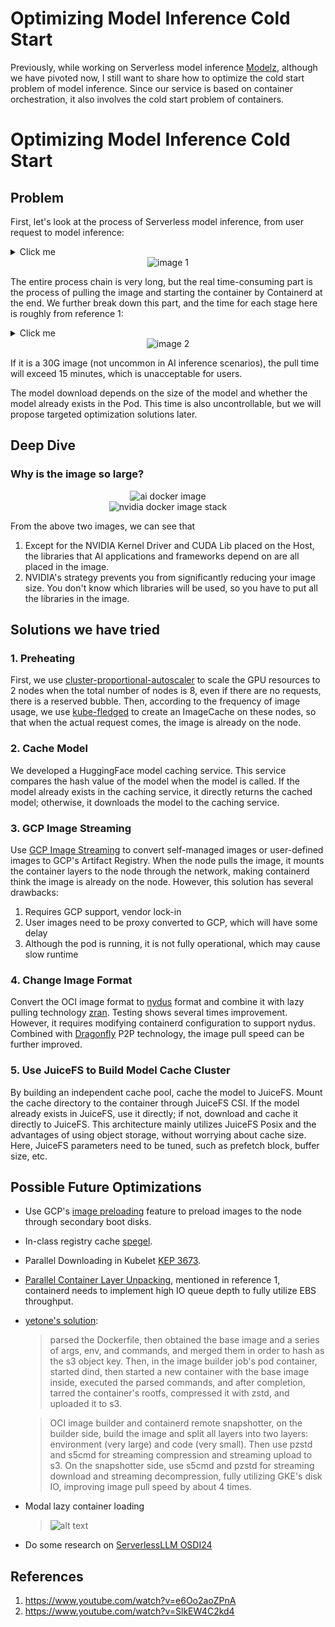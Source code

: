 # Optimizing Model Inference Cold Start


Previously, while working on Serverless model inference [Modelz](https://modelz.ai/), although we have pivoted now, I still want to share how to optimize the cold start problem of model inference. Since our service is based on container orchestration, it also involves the cold start problem of containers.

# Optimizing Model Inference Cold Start 

## Problem

First, let's look at the process of Serverless model inference, from user request to model inference:

<details>
  <summary>Click me</summary>
  
  ```mermaid 
  sequenceDiagram
      participant User
      participant Cloudflare 
      participant Ingress 
      participant AutoScaler 
      participant Node
      participant containerd
      User->>Cloudflare: Model Call
      Cloudflare->>Ingress: Request
      Ingress->>AutoScaler: Request
      AutoScaler->>Node: Scale Up
      Node->>containerd: Container
      Note right of containerd: 1. Pull Image <br>2. Start Container<br>3. Download model
  ```
</details>

<div align="center">
  <img src="image-1.png" alt="image 1" />
</div>

The entire process chain is very long, but the real time-consuming part is the process of pulling the image and starting the container by Containerd at the end. We further break down this part, and the time for each stage here is roughly from reference 1:

<details>
  <summary>Click me</summary>
  
  ```mermaid
  flowchart TD
      subgraph Pod Create
      3A[Pull Image 3.5GB 140s] --> 3B[Download Model]
      end
      subgraph GPU Node Provision
      2A[VM Create 40s] --> 2B[Node Initialize 45s]
      2B --> 2C[GPU Driver Install 25s]
      end
      subgraph AutoScaler
      1A[HPA reaction 10s] --> 1B[Auto Provisioning reaction 30s] --> 1C[Node auto-scaling 35s]
      end
  ```
</details>

<div align="center">
  <img src="image-2.png" alt="image 2" />
</div>

If it is a 30G image (not uncommon in AI inference scenarios), the pull time will exceed 15 minutes, which is unacceptable for users.

The model download depends on the size of the model and whether the model already exists in the Pod. This time is also uncontrollable, but we will propose targeted optimization solutions later.

## Deep Dive

### Why is the image so large?

<div align="center">
  <img src="ai-image.png" alt="ai docker image" />
</div>

<div align="center">
  <img src="nvidia-dl-stack.png" alt="nvidia docker image stack" />
</div>

From the above two images, we can see that
1. Except for the NVIDIA Kernel Driver and CUDA Lib placed on the Host, the libraries that AI applications and frameworks depend on are all placed in the image.
2. NVIDIA's strategy prevents you from significantly reducing your image size. You don't know which libraries will be used, so you have to put all the libraries in the image.

## Solutions we have tried

### 1. Preheating

First, we use [cluster-proportional-autoscaler](https://github.com/kubernetes-sigs/cluster-proportional-autoscaler) to scale the GPU resources to 2 nodes when the total number of nodes is 8, even if there are no requests, there is a reserved bubble. Then, according to the frequency of image usage, we use [kube-fledged](https://github.com/senthilrch/kube-fledged) to create an ImageCache on these nodes, so that when the actual request comes, the image is already on the node.

### 2. Cache Model

We developed a HuggingFace model caching service. This service compares the hash value of the model when the model is called. If the model already exists in the caching service, it directly returns the cached model; otherwise, it downloads the model to the caching service.

### 3. GCP Image Streaming

Use [GCP Image Streaming](https://cloud.google.com/blog/products/containers-kubernetes/introducing-container-image-streaming-in-gke) to convert self-managed images or user-defined images to GCP's Artifact Registry. When the node pulls the image, it mounts the container layers to the node through the network, making containerd think the image is already on the node. However, this solution has several drawbacks:
1. Requires GCP support, vendor lock-in
2. User images need to be proxy converted to GCP, which will have some delay
3. Although the pod is running, it is not fully operational, which may cause slow runtime

### 4. Change Image Format

Convert the OCI image format to [nydus](https://github.com/dragonflyoss/nydus) format and combine it with lazy pulling technology [zran](https://github.com/dragonflyoss/nydus/blob/master/docs/nydus-zran.md). Testing shows several times improvement. However, it requires modifying containerd configuration to support nydus. Combined with [Dragonfly](https://github.com/dragonflyoss/dragonfly) P2P technology, the image pull speed can be further improved.

### 5. Use JuiceFS to Build Model Cache Cluster

By building an independent cache pool, cache the model to JuiceFS. Mount the cache directory to the container through JuiceFS CSI. If the model already exists in JuiceFS, use it directly; if not, download and cache it directly to JuiceFS. This architecture mainly utilizes JuiceFS Posix and the advantages of using object storage, without worrying about cache size. Here, JuiceFS parameters need to be tuned, such as prefetch block, buffer size, etc.

## Possible Future Optimizations
- Use GCP's [image preloading](data-container-image-preloading) feature to preload images to the node through secondary boot disks.
- In-class registry cache [spegel](https://github.com/spegel-org/spegel).
- Parallel Downloading in Kubelet [KEP 3673](https://github.com/kubernetes/enhancements/blob/master/keps/sig-node/-kubelet-parallel-image-pull-limit/README.md).
- [Parallel Container Layer Unpacking](https://github.com/containerd/containerd/issues/8881), mentioned in reference 1, containerd needs to implement high IO queue depth to fully utilize EBS throughput.
- [yetone's solution](https://x.com/yetone/status/1858034646585368891): 
    > parsed the Dockerfile, then obtained the base image and a series of args, env, and commands, and merged them in order to hash as the s3 object key. Then, in the image builder job's pod container, started dind, then started a new container with the base image inside, executed the parsed commands, and after completion, tarred the container's rootfs, compressed it with zstd, and uploaded it to s3.
    
    > OCI image builder and containerd remote snapshotter, on the builder side, build the image and split all layers into two layers: environment (very large) and code (very small). Then use pzstd and s5cmd for streaming compression and streaming upload to s3. On the snapshotter side, use s5cmd and pzstd for streaming download and streaming decompression, fully utilizing GKE's disk IO, improving image pull speed by about 4 times.
- Modal lazy container loading
    > ![alt text](image.png)
- Do some research on [ServerlessLLM OSDI24](https://www.usenix.org/system/files/osdi24-fu.pdf)

## References
1. https://www.youtube.com/watch?v=e6Oo2aoZPnA
2. https://www.youtube.com/watch?v=SlkEW4C2kd4

